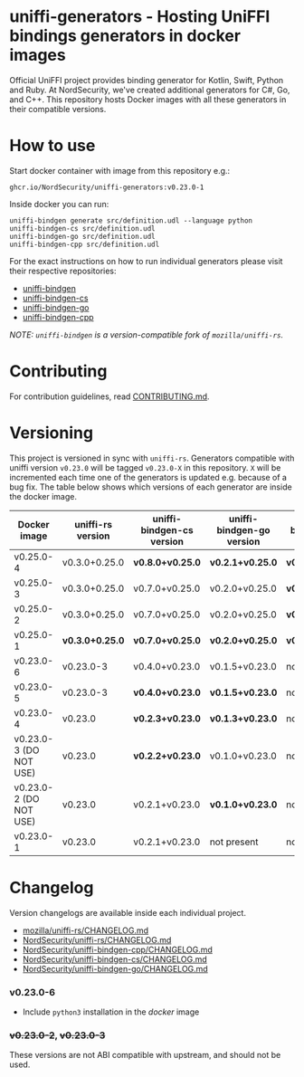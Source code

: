# uniffi-generators - Hosting UniFFI bindings generators in docker images

Official UniFFI project provides binding generator for Kotlin, Swift, Python and Ruby. At
NordSecurity, we've created additional generators for C#, Go, and C++. This repository hosts Docker
images with all these generators in their compatible versions.

# How to use

Start docker container with image from this repository e.g.:
```
ghcr.io/NordSecurity/uniffi-generators:v0.23.0-1
```
Inside docker you can run:
```
uniffi-bindgen generate src/definition.udl --language python
uniffi-bindgen-cs src/definition.udl
uniffi-bindgen-go src/definition.udl
uniffi-bindgen-cpp src/definition.udl
```
For the exact instructions on how to run individual generators please visit their respective repositories:
- [uniffi-bindgen](https://github.com/NordSecurity/uniffi-rs)
- [uniffi-bindgen-cs](https://github.com/NordSecurity/uniffi-bindgen-cs)
- [uniffi-bindgen-go](https://github.com/NordSecurity/uniffi-bindgen-go)
- [uniffi-bindgen-cpp](https://github.com/NordSecurity/uniffi-bindgen-cpp)

*NOTE: `uniffi-bindgen` is a version-compatible fork of `mozilla/uniffi-rs`.*

# Contributing

For contribution guidelines, read [CONTRIBUTING.md](CONTRIBUTING.md).

# Versioning

This project is versioned in sync with `uniffi-rs`. Generators compatible with uniffi
version `v0.23.0` will be tagged `v0.23.0-X` in this repository. `X` will be incremented
each time one of the generators is updated e.g. because of a bug fix. The table below
shows which versions of each generator are inside the docker image.


| Docker image           | uniffi-rs version     | uniffi-bindgen-cs version | uniffi-bindgen-go version | uniffi-bindgen-cpp version |
|------------------------|-----------------------|---------------------------|---------------------------|----------------------------|
| v0.25.0-4              | v0.3.0+0.25.0         | **v0.8.0+v0.25.0**        | **v0.2.1+v0.25.0**        | **v0.4.0+v0.25.0**         |
| v0.25.0-3              | v0.3.0+0.25.0         | v0.7.0+v0.25.0            | v0.2.0+v0.25.0            | **v0.3.0+v0.25.0**         |
| v0.25.0-2              | v0.3.0+0.25.0         | v0.7.0+v0.25.0            | v0.2.0+v0.25.0            | **v0.2.2+v0.25.0**         |
| v0.25.0-1              | **v0.3.0+0.25.0**     | **v0.7.0+v0.25.0**        | **v0.2.0+v0.25.0**        | **v0.1.0+v0.25.0**         |
| v0.23.0-6              | v0.23.0-3             | v0.4.0+v0.23.0            | v0.1.5+v0.23.0            | not present                |
| v0.23.0-5              | v0.23.0-3             | **v0.4.0+v0.23.0**        | **v0.1.5+v0.23.0**        | not present                |
| v0.23.0-4              | v0.23.0               | **v0.2.3+v0.23.0**        | **v0.1.3+v0.23.0**        | not present                |
| v0.23.0-3 (DO NOT USE) | v0.23.0               | **v0.2.2+v0.23.0**        | v0.1.0+v0.23.0            | not present                |
| v0.23.0-2 (DO NOT USE) | v0.23.0               | v0.2.1+v0.23.0            | **v0.1.0+v0.23.0**        | not present                |
| v0.23.0-1              | v0.23.0               | v0.2.1+v0.23.0            | not present               | not present                |

# Changelog

Version changelogs are available inside each individual project.

- [mozilla/uniffi-rs/CHANGELOG.md](https://github.com/mozilla/uniffi-rs/blob/main/CHANGELOG.md)
- [NordSecurity/uniffi-rs/CHANGELOG.md](https://github.com/NordSecurity/uniffi-rs/blob/main/CHANGELOG.md)
- [NordSecurity/uniffi-bindgen-cpp/CHANGELOG.md](https://github.com/NordSecurity/uniffi-bindgen-cpp/blob/main/CHANGELOG.md)
- [NordSecurity/uniffi-bindgen-cs/CHANGELOG.md](https://github.com/NordSecurity/uniffi-bindgen-cs/blob/main/CHANGELOG.md)
- [NordSecurity/uniffi-bindgen-go/CHANGELOG.md](https://github.com/NordSecurity/uniffi-bindgen-go/blob/main/CHANGELOG.md)

### v0.23.0-6

- Include `python3` installation in the *docker* image

### ~~v0.23.0-2~~, ~~v0.23.0-3~~

These versions are not ABI compatible with upstream, and should not be used.
